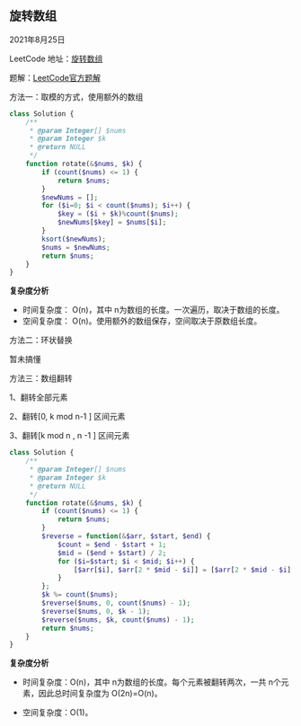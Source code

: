 ## 旋转数组

2021年8月25日

LeetCode 地址：[旋转数组](https://leetcode-cn.com/leetbook/read/top-interview-questions-easy/x2skh7/)



题解：[LeetCode官方题解](https://leetcode-cn.com/problems/rotate-array/solution/xuan-zhuan-shu-zu-by-leetcode-solution-nipk/)



方法一：取模的方式，使用额外的数组

```php
class Solution {
    /**
     * @param Integer[] $nums
     * @param Integer $k
     * @return NULL
     */
    function rotate(&$nums, $k) {
        if (count($nums) <= 1) {
            return $nums;
        }
        $newNums = [];
        for ($i=0; $i < count($nums); $i++) {
            $key = ($i + $k)%count($nums);
            $newNums[$key] = $nums[$i];
        }
        ksort($newNums);
        $nums = $newNums;
        return $nums;
    }
}
```

**复杂度分析**

- 时间复杂度： O(n)，其中 n为数组的长度。一次遍历，取决于数组的长度。
- 空间复杂度： O(n)。使用额外的数组保存，空间取决于原数组长度。



方法二：环状替换

暂未搞懂



方法三：数组翻转

1、翻转全部元素

2、翻转[0, k mod n-1 ] 区间元素

3、翻转[k mod n , n -1 ] 区间元素

```php
class Solution {
    /**
     * @param Integer[] $nums
     * @param Integer $k
     * @return NULL
     */
    function rotate(&$nums, $k) {
        if (count($nums) <= 1) {
            return $nums;
        }
        $reverse = function(&$arr, $start, $end) {
            $count = $end - $start + 1;
            $mid = ($end + $start) / 2;
            for ($i=$start; $i < $mid; $i++) {
                [$arr[$i], $arr[2 * $mid - $i]] = [$arr[2 * $mid - $i], $arr[$i]];
            }
        };
        $k %= count($nums);
        $reverse($nums, 0, count($nums) - 1);
        $reverse($nums, 0, $k - 1);
        $reverse($nums, $k, count($nums) - 1);
        return $nums;
    }
}
```

**复杂度分析**

- 时间复杂度：O(n)，其中 n为数组的长度。每个元素被翻转两次，一共 n个元素，因此总时间复杂度为 O(2n)=O(n)。

- 空间复杂度：O(1)。